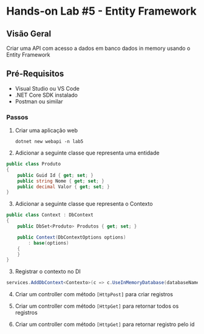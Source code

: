 # Hands-on Lab #5 - Entity Framework

## Visão Geral
Criar uma API com acesso a dados em banco dados in memory usando o Entity Framework

## Pré-Requisitos
- Visual Studio ou VS Code
- .NET Core SDK instalado
- Postman ou similar

### Passos

1. Criar uma aplicação web
    ```
    dotnet new webapi -n lab5
    ```

2. Adicionar a seguinte classe que representa uma entidade

```csharp
public class Produto
{
    public Guid Id { get; set; }
    public string Nome { get; set; }
    public decimal Valor { get; set; }
}
```

3. Adicionar a seguinte classe que representa o Contexto

```csharp
public class Context : DbContext
{
    public DbSet<Produto> Produtos { get; set; }

    public Context(DbContextOptions options)
        : base(options)
    {
    }
}
```

3. Registrar o contexto no DI
```csharp
services.AddDbContext<Contexto>(c => c.UseInMemoryDatabase(databaseName: "demo"));
```

4. Criar um controller com método `[HttpPost]` para criar registros

5. Criar um controller com método `[HttpGet]` para retornar todos os registros

6. Criar um controller com método `[HttpGet]` para retornar registro pelo id
